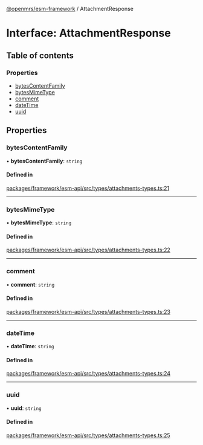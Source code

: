 [@openmrs/esm-framework](../API.md) / AttachmentResponse

# Interface: AttachmentResponse

## Table of contents

### Properties

- [bytesContentFamily](AttachmentResponse.md#bytescontentfamily)
- [bytesMimeType](AttachmentResponse.md#bytesmimetype)
- [comment](AttachmentResponse.md#comment)
- [dateTime](AttachmentResponse.md#datetime)
- [uuid](AttachmentResponse.md#uuid)

## Properties

### bytesContentFamily

• **bytesContentFamily**: `string`

#### Defined in

[packages/framework/esm-api/src/types/attachments-types.ts:21](https://github.com/openmrs/openmrs-esm-core/blob/main/packages/framework/esm-api/src/types/attachments-types.ts#L21)

___

### bytesMimeType

• **bytesMimeType**: `string`

#### Defined in

[packages/framework/esm-api/src/types/attachments-types.ts:22](https://github.com/openmrs/openmrs-esm-core/blob/main/packages/framework/esm-api/src/types/attachments-types.ts#L22)

___

### comment

• **comment**: `string`

#### Defined in

[packages/framework/esm-api/src/types/attachments-types.ts:23](https://github.com/openmrs/openmrs-esm-core/blob/main/packages/framework/esm-api/src/types/attachments-types.ts#L23)

___

### dateTime

• **dateTime**: `string`

#### Defined in

[packages/framework/esm-api/src/types/attachments-types.ts:24](https://github.com/openmrs/openmrs-esm-core/blob/main/packages/framework/esm-api/src/types/attachments-types.ts#L24)

___

### uuid

• **uuid**: `string`

#### Defined in

[packages/framework/esm-api/src/types/attachments-types.ts:25](https://github.com/openmrs/openmrs-esm-core/blob/main/packages/framework/esm-api/src/types/attachments-types.ts#L25)
